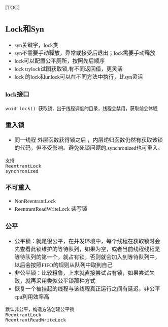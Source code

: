 <span  style="font-family: Simsun,serif; font-size: 17px; ">

[TOC]

## Lock和Syn

- syn关键字，lock类
- syn不需要手动释放，异常或接受后退出；lock需要手动释放
- lock可以配置公平厕所，按照先后顺序
- lock trylock试图获取锁,有不同返回值，更灵活
- lock 的lock和unlock可以在不同方法中执行，比syn灵活

### lock接口

~~~
void lock() 获取锁，出于线程调度的目录，线程会禁用，获取前会休眠

~~~

### 重入锁

- 同一线程 外层函数获得锁之后 ，内层递归函数仍然有获取该锁的代码，但不受影响。避免死锁问题的,synchronized也可重入。

~~~
支持
ReentrantLock
synchronized
~~~

### 不可重入

- NonReentrantLock
- ReentrantReadWriteLock 读写锁

### 公平

- 公平锁：就是很公平，在并发环境中，每个线程在获取锁时会先查看此锁维护的等待队列，如果为空，或者当前线程线程是等待队列的第一个，就占有锁，否则就会加入到等待队列中，以后会按照FIFO的规则从队列中取到自己
- 非公平锁：比较粗鲁，上来就直接尝试占有锁，如果尝试失败，就再采用类似公平锁那种方式
- 恢复一个被挂起的线程与该线程真正运行之间有延迟，非公平cpu利用效率高

~~~
默认非公平，构造方法创建公平锁
ReentrantLock
ReentrantReadWriteLock
~~~

</span>